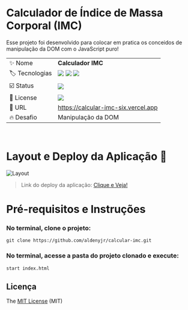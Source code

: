# Calculador de Índice de Massa Corporal (IMC)

Esse projeto foi desenvolvido para colocar em pratica os conceidos de manipulação da DOM com o JavaScript puro!

|                                |                                                                                                                                                                                                                                                                                                                    |
| ------------------------------ | ------------------------------------------------------------------------------------------------------------------------------------------------------------------------------------------------------------------------------------------------------------------------------------------------------------------ |
| :sparkles: Nome                | **Calculador IMC**                                                                                                                                                                                                                                                                                                 |
| :label: Tecnologias            | <img src="https://img.shields.io/badge/html5-red?style=for-the-badge&logo=html5&logoColor=white"/> <img src="https://img.shields.io/badge/css3-blue?style=for-the-badge&logo=css3&logoColor=white"> <img src="https://img.shields.io/badge/javascript-yellow?style=for-the-badge&logo=javascript&logoColor=white"> |
| :ballot_box_with_check: Status | <img src="https://img.shields.io/static/v1?label=STATUS&message=CONCLUIDO&color=GREEN&style=for-the-badge"/>                                                                                                                                                                                                       |
| :page_facing_up: License       | <img src="https://img.shields.io/static/v1?label=License&message=MIT&color=green&style=for-the-badge" />                                                                                                                                                                                                           |
| :rocket: URL                   |    https://calcular-imc-six.vercel.app                                                                                                                                                                                                                                                                                                                |
| :fire: Desafio                 | Manipulação da DOM                                                                                                                                                                                                                                                                                                 |

</br>
<!-- Inserir imagem com a #vitrinedev ao final do link -->

# Layout e Deploy da Aplicação :dash:

![Layout](https://user-images.githubusercontent.com/114154072/229589988-ffa9e9aa-3a6a-4feb-930b-5423c7e06d26.png)

> Link do deploy da aplicação: <a href="https://calcular-imc-six.vercel.app">Clique e Veja!</a>

# Pré-requisitos e Instruções

### No terminal, clone o projeto:

```
git clone https://github.com/aldenyjr/calcular-imc.git
```

### No terminal, acesse a pasta do projeto clonado e execute:

```
start index.html
```

## Licença

The [MIT License]() (MIT)

